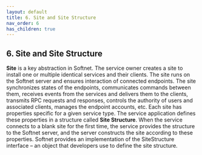 ```yaml
---
layout: default
title: 6. Site and Site Structure
nav_order: 6
has_children: true
---
```


## 6. Site and Site Structure

**Site** is a key abstraction in Softnet. The service owner creates a site to install one or multiple identical services and their clients. The site runs on the Softnet server and ensures interaction of connected endpoints. The site synchronizes states of the endpoints, communicates commands between them, receives events from the services and delivers them to the clients, transmits RPC requests and responses, controls the authority of users and associated clients, manages the endpoint accounts, etc. Each site has properties specific for a given service type. The service application defines these properties in a structure called **Site Structure**. When the service connects to a blank site for the first time, the service provides the structure to the Softnet server, and the server constructs the site according to these properties.
Softnet provides an implementation of the SiteStructure interface – an object that developers use to define the site structure.
